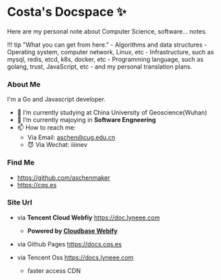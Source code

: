 # Costa's Docspace  ✨ 

Here are my personal note about Computer Science, software... notes.

!!! tip "What you can get from here."
    - Algorithms and data structures
    - Operating system, computer network, Linux, etc
    - Infrastructure, such as mysql, redis, etcd, k8s, docker, etc
    - Programming language, such as golang, trust, JavaScript, etc
    - and my personal translation plans.


### About Me 

I'm a Go and Javascript developer.

- 🔭 I’m currently studying at China University of Geoscience(Wuhan)
- 🌱 I’m currently majoying in **Software Engneering**
- 📫 How to reach me: 
    - Via Email: aschen@cug.edu.cn
    - 😈 Via Wechat: iiiinev

### Find Me
- <https://github.com/aschenmaker>
- <https://cqs.es>

### Site Url
- via **Tencent Cloud Webfiy** <https://doc.lyneee.com>
    - **Powered by [Cloudbase Webify](https://webify.cloudbase.net)**


- via Github Pages <https://docs.cqs.es>
- via Tencent Oss <https://docs.lyneee.com>
    - faster access CDN

